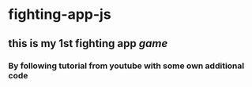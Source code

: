 ﻿# fighting-app-js
## this is my 1st fighting app *_game_*
### By following tutorial from youtube with some own additional code
